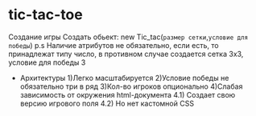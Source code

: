 # tic-tac-toe
Создание игры
 Создать обьект: new Tic_tac(`размер сетки`,`условие для победы`)
 p.s Наличие атрибутов не обязательно, если есть, то принадлежат типу число, в противном случае создается сетка 3x3, условие для победы 3
 
 + Архитектуры
 1)Легко масштабируется
 2)Условие победы не обязательно три в ряд
 3)Кол-во игроков опционально
 4)Слабая зависимость от окружения html-документа
  4.1) Создает свою версию игрового поля
  4.2) Но нет кастомной CSS
